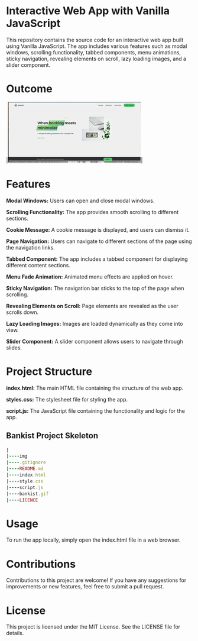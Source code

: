 # Interactive Web App with Vanilla JavaScript
This repository contains the source code for an interactive web app built using Vanilla JavaScript. The app includes various features such as modal windows, scrolling functionality, tabbed components, menu animations, sticky navigation, revealing elements on scroll, lazy loading images, and a slider component.
# Outcome
|![Bankist](https://github.com/asyylz/Bankist/blob/aff2a4023ea9eb9bfc47fd81f26aeb25c2519852/bankist.gif)|

# Features
**Modal Windows:** Users can open and close modal windows.

**Scrolling Functionality:** The app provides smooth scrolling to different sections.

**Cookie Message:** A cookie message is displayed, and users can dismiss it.

**Page Navigation:** Users can navigate to different sections of the page using the navigation links.

**Tabbed Component:** The app includes a tabbed component for displaying different content sections.

**Menu Fade Animation:** Animated menu effects are applied on hover.

**Sticky Navigation:** The navigation bar sticks to the top of the page when scrolling.

**Revealing Elements on Scroll:** Page elements are revealed as the user scrolls down.

**Lazy Loading Images:** Images are loaded dynamically as they come into view.

**Slider Component:** A slider component allows users to navigate through slides.

# Project Structure
**index.html:** The main HTML file containing the structure of the web app.

**styles.css:** The stylesheet file for styling the app.

**script.js:** The JavaScript file containing the functionality and logic for the app.

## Bankist Project Skeleton
```ruby
|
|----img
|----.gitignore
|----README.md
|----index.html
|----style.css
|----script.js
|----bankist.gif
|----LICENCE
```
# Usage
To run the app locally, simply open the index.html file in a web browser.

# Contributions
Contributions to this project are welcome! If you have any suggestions for improvements or new features, feel free to submit a pull request.

# License
This project is licensed under the MIT License. See the LICENSE file for details.
